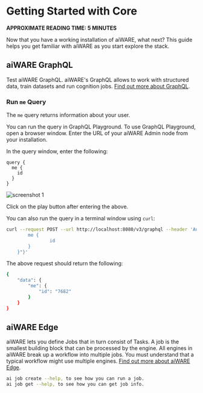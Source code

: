 # Getting Started with Core

**APPROXIMATE READING TIME: 5 MINUTES**

Now that you have a working installation of aiWARE, what next? This guide helps you get familiar with aiWARE as you start explore the stack. 

## aiWARE GraphQL

Test aiWARE GraphQL. aiWARE's GraphQL allows to work with structured data, train datasets and run cognition jobs. [Find out more about GraphQL](/apis/).

### Run `me` Query

The `me` query returns information about your user. 

You can run the query in GraphQL Playground. To use GraphQL Playground, open a browser window. Enter the URL of your aiWARE Admin node from your installation. 

In the query window, enter the following:

```
query {
  me {
    id
  }
}
```

![screenshot 1](https://user-images.githubusercontent.com/53197964/123048097-e126fc00-d3b2-11eb-9b5f-bb35ced32f30.png)

Click on the play button after entering the above. 

You can also run the query in a terminal window using `curl`:

```bash
curl --request POST --url http://localhost:8080/v3/graphql --header 'Authorization: Bearer root:2035f315-3bf9-44ea-9c33-71fc3d82ac04-17aa22ff-dbdd-40f5-ada1-a694c20c1719' --header 'Content-Type: application/json' --data '{"query":"query {
        me {
                id
        }
    }"}'
```

The above request should return the following:

```bash
{
    "data": {
        "me": {
            "id": "7682"
        }
    }
}
```

## aiWARE Edge

aiWARE lets you define Jobs that in turn consist of Tasks. A job is the smallest building block that can be processed by the engine. All engines in aiWARE break up a workflow into multiple jobs. You must understand that a typical workflow might use multiple engines. [Find out more about aiWARE Edge](/aiware/aiWARE-in-depth/?id=architectural-overview).

```bash
ai job create --help, to see how you can run a job.
ai job get --help, to see how you can get job info.
```
